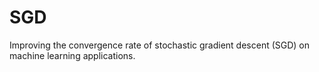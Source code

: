 # SGD
Improving the convergence rate of stochastic gradient descent (SGD) on machine learning applications.
